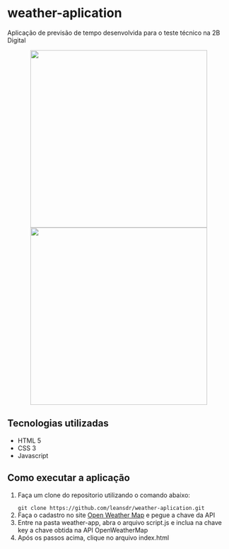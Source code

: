 # weather-aplication
Aplicação de previsão de tempo desenvolvida para o teste técnico na 2B Digital 

<p align=center>  
<img src="assets/img/image0.PNG" width="400"/> <img src="assets/img/image01.PNG" width="400"/>
</p>

## Tecnologias utilizadas
<ul>
 <li>HTML 5</li>
 <li>CSS 3</li>
 <li>Javascript</li>
</ul>

## Como executar a aplicação
1. <p>Faça um clone do repositorio utilizando o comando abaixo:</p>
    <code>git clone https://github.com/leansdr/weather-aplication.git</code>
2. Faça o cadastro no site <a href="https://openweathermap.org/">Open Weather Map</a> e pegue a chave da API 
3. Entre na pasta weather-app, abra o arquivo script.js e inclua na chave key a chave obtida na API OpenWeatherMap
4. Após os passos acima, clique no arquivo index.html
